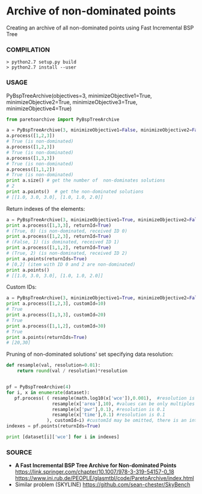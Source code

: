 # Archive of non-dominated points

Creating an archive of all non-dominated points using Fast Incremental BSP Tree

### COMPILATION

```
> python2.7 setup.py build
> python2.7 install --user
```

### USAGE

PyBspTreeArchive(objectives=3, minimizeObjective1=True, minimizeObjective2=True, minimizeObjective3=True, minimizeObjective4=True)

```python
from paretoarchive import PyBspTreeArchive

a = PyBspTreeArchive(3, minimizeObjective1=False, minimizeObjective2=False, minimizeObjective3=True)
a.process([1,2,3]) 
# True (is non-dominated)
a.process([1,2,3])
# True (is non-dominated)
a.process([1,3,3])
# True (is non-dominated)
a.process([1,1,2])
# True (is non-dominated)
print a.size() # get the number of  non-dominates solutions
# 2
print a.points()  # get the non-dominated solutions
# [[1.0, 3.0, 3.0], [1.0, 1.0, 2.0]]
```

Return indexes of the elements:

```python
a = PyBspTreeArchive(3, minimizeObjective1=True, minimizeObjective2=False)
print a.process([1,3,3], returnId=True)
# (True, 0) (is non-dominated, received ID 0)
print a.process([1,2,3], returnId=True)
# (False, 1) (is dominated, received ID 1)
print a.process([1,1,2], returnId=True)
# (True, 2) (is non-dominated, received ID 2)
print a.points(returnIds=True)
# [0,2] (item with ID 0 and 2 are non-dominated)
print a.points()
# [[1.0, 3.0, 3.0], [1.0, 1.0, 2.0]]
```

Custom IDs:

```python
a = PyBspTreeArchive(3, minimizeObjective1=True, minimizeObjective2=False)
print a.process([1,2,3], customId=10)
# True
print a.process([1,3,3], customId=20)
# True
print a.process([1,1,2], customId=30)
# True
print a.points(returnIds=True)
# [20,30]
```

Pruning of non-dominated solutions' set specifying data resolution:

```python
def resample(val, resolution=0.01):
    return round(val / resolution)*resolution


pf = PyBspTreeArchive(4)
for i, x in enumerate(dataset):
   pf.process( ( resample(math.log10(x['wce']),0.001),  #resolution is 0.001
                 resample(x['area'],10), #values can be only multiples of 10
                 resample(x['pwr'],0.1), #resolution is 0.1
                 resample(x['time'],0.1) #resolution is 0.1
               ), customId=i) #customId may be omitted, there is an internal counter initialized to 0
indexes = pf.points(returnIds=True)

print [dataset[i]['wce'] for i in indexes]
```

### SOURCE

* **A Fast Incremental BSP Tree Archive for Non-dominated Points**
  https://link.springer.com/chapter/10.1007/978-3-319-54157-0_18
  https://www.ini.rub.de/PEOPLE/glasmtbl/code/ParetoArchive/index.html
* Similar problem (SKYLINE)
  https://github.com/sean-chester/SkyBench

